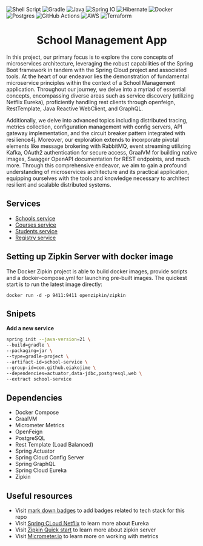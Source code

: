 ![Shell Script](https://img.shields.io/badge/shell_script-%23121011.svg?logo=gnu-bash&logoColor=white)
![Gradle](https://img.shields.io/badge/Gradle-02303A?logo=Gradle&logoColor=white)
![Java](https://img.shields.io/badge/Java-ED8B00?logo=openjdk&logoColor=white)
![Spring IO](https://img.shields.io/badge/Spring-6DB33F?logo=spring&logoColor=white)
![Hibernate](https://img.shields.io/badge/Hibernate-59666C?&logo=Hibernate&logoColor=white)
![Docker](https://img.shields.io/badge/docker-%230db7ed.svg?&logo=docker&logoColor=white)
![Postgres](https://img.shields.io/badge/PostgreSQL-316192?logo=postgresql&logoColor=white)
![GitHub Actions](https://img.shields.io/badge/github%20actions-%232671E5.svg?logo=githubactions&logoColor=white)
![AWS](https://img.shields.io/badge/AWS-%23FF9900.svg?e&logo=amazon-aws&logoColor=white)
![Terraform](https://img.shields.io/badge/terraform-%235835CC.svg?logo=terraform&logoColor=white)

<h1 align="center">School Management App</h1>
<p>In this project, our primary focus is to explore the core concepts of microservices architecture, leveraging the robust capabilities of the Spring Boot framework in tandem with the Spring Cloud project and associated tools. At the heart of our endeavor lies the demonstration of fundamental microservice principles within the context of a School Management application. Throughout our journey, we delve into a myriad of essential concepts, encompassing diverse areas such as service discovery (utilizing Netflix Eureka), proficiently handling rest clients through openfeign, RestTemplate, Java Reactive WebClient, and GraphQL.</p> 

<p>Additionally, we delve into advanced topics including distributed tracing, metrics collection, configuration management with config servers, API gateway implementation, and the circuit breaker pattern integrated with resilience4j. Moreover, our exploration extends to incorporate pivotal elements like message brokering with RabbitMQ, event streaming utilizing Kafka, OAuth2 authentication for secure access, GraalVM for building native images, Swagger OpenAPI documentation for REST endpoints, and much more. Through this comprehensive endeavor, we aim to gain a profound understanding of microservices architecture and its practical application, equipping ourselves with the tools and knowledge necessary to architect resilient and scalable distributed systems.</p>

## Services

- [Schools service](https://github.com/eiakoji-me/smsws/tree/develop/school-service)
- [Courses service](https://github.com/eiakoji-me/smsws/tree/develop/course-service)
- [Students service](https://github.com/eiakoji-me/smsws/tree/develop/student-service)
- [Registry service](https://github.com/eiakoji-me/smsws/tree/develop/registry-service)

## Setting up Zipkin Server with docker image

The Docker Zipkin project is able to build docker images, provide scripts and a docker-compose.yml for launching pre-built images. The quickest start is to run the latest image directly:

    docker run -d -p 9411:9411 openzipkin/zipkin


## Snipets

**Add a new service**

```bash
spring init --java-version=21 \
--build=gradle \
--packaging=jar \
--type=gradle-project \
--artifact-id=school-service \
--group-id=com.github.eiakojime \
--dependencies=actuator,data-jdbc,postgresql,web \
--extract school-service
```

## Dependencies

- Docker Compose
- GraalVM
- Micrometer Metrics
- OpenFeign
- PostgreSQL
- Rest Template (Load Balanced)
- Spring Actuator
- Spring Cloud Config Server
- Spring GraphQL
- Spring Cloud Eureka
- Zipkin

## Useful resources

- Visit [mark down badges](https://ileriayo.github.io/markdown-badges/) to add badges related to tech stack for this repo
- Visit [Spring CLoud Netflix](https://cloud.spring.io/spring-cloud-netflix/reference/html/) to learn more about Eureka
- Visit [Zipkin Quick start](https://zipkin.io/pages/quickstart) to learn more about zipkin server
- Visit [Micrometer.io](https://micrometer.io/) to learn more on working with metrics